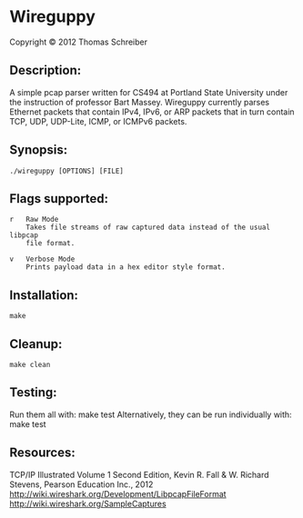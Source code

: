 # Wireguppy
Copyright © 2012 Thomas Schreiber

## Description:
A simple pcap parser written for CS494 at Portland State University under the
instruction of professor Bart Massey. Wireguppy currently parses Ethernet
packets that contain IPv4, IPv6, or ARP packets that in turn contain TCP, UDP,
UDP-Lite, ICMP, or ICMPv6 packets.

## Synopsis:
    ./wireguppy [OPTIONS] [FILE]

## Flags supported:
    r   Raw Mode
        Takes file streams of raw captured data instead of the usual libpcap
        file format.

    v   Verbose Mode
        Prints payload data in a hex editor style format.

## Installation:
    make

## Cleanup:
    make clean

## Testing:
Run them all with:
    make test
Alternatively, they can be run individually with:
    make test<number>

## Resources:
TCP/IP Illustrated Volume 1 Second Edition,
    Kevin R. Fall & W. Richard Stevens, Pearson Education Inc., 2012
http://wiki.wireshark.org/Development/LibpcapFileFormat
http://wiki.wireshark.org/SampleCaptures
